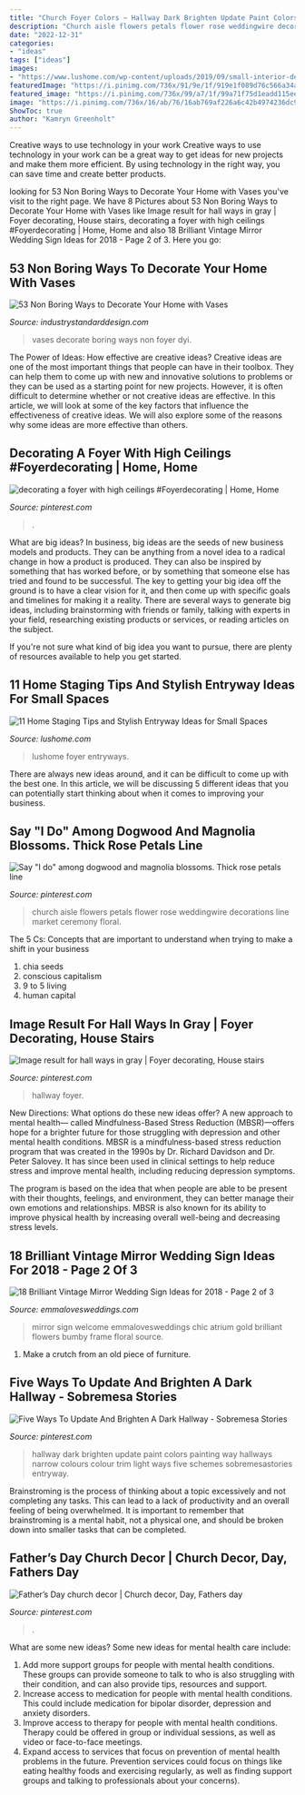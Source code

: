 ```yaml
---
title: "Church Foyer Colors ~ Hallway Dark Brighten Update Paint Colors Painting Way Hallways Narrow Colours Colour Trim Light Ways Five Schemes Sobremesastories Entryway"
description: "Church aisle flowers petals flower rose weddingwire decorations line market ceremony floral"
date: "2022-12-31"
categories:
- "ideas"
tags: ["ideas"]
images:
- "https://www.lushome.com/wp-content/uploads/2019/09/small-interior-design-entryway-ideas-10.jpg"
featuredImage: "https://i.pinimg.com/736x/91/9e/1f/919e1f089d76c566a34ab4aad8955cfd--painting-trim-dark-hallway.jpg"
featured_image: "https://i.pinimg.com/736x/99/a7/1f/99a71f75d1eadd115eeb754ca32dd07d--flower-market-rose-petals.jpg"
image: "https://i.pinimg.com/736x/16/ab/76/16ab769af226a6c42b4974236dc97d80.jpg"
ShowToc: true
author: "Kamryn Greenholt"
---
```



Creative ways to use technology in your work
Creative ways to use technology in your work can be a great way to get ideas for new projects and make them more efficient. By using technology in the right way, you can save time and create better products.

	

		
looking for 53 Non Boring Ways to Decorate Your Home with Vases you've visit to the right page. We have 8 Pictures about 53 Non Boring Ways to Decorate Your Home with Vases like Image result for hall ways in gray | Foyer decorating, House stairs, decorating a foyer with high ceilings #Foyerdecorating | Home, Home and also 18 Brilliant Vintage Mirror Wedding Sign Ideas for 2018 - Page 2 of 3. Here you go:
		
    
## 53 Non Boring Ways To Decorate Your Home With Vases

<img loading=lazy src="https://industrystandarddesign.com/wp-content/uploads/2015/12/4.39-foyer-painted-floor-makeover-265008759300010261.jpg" onerror="this.onerror=null;this.src='https://tse3.mm.bing.net/th?id=OIP.qRTkfgaoNe4h4yhk0WcpZQHaNK&amp;pid=15.1';" alt="53 Non Boring Ways to Decorate Your Home with Vases">

_Source: industrystandarddesign.com_

>vases decorate boring ways non foyer dyi. 

	

The Power of Ideas: How effective are creative ideas?
Creative ideas are one of the most important things that people can have in their toolbox. They can help them to come up with new and innovative solutions to problems or they can be used as a starting point for new projects. However, it is often difficult to determine whether or not creative ideas are effective. In this article, we will look at some of the key factors that influence the effectiveness of creative ideas. We will also explore some of the reasons why some ideas are more effective than others.

    
## Decorating A Foyer With High Ceilings #Foyerdecorating | Home, Home

<img loading=lazy src="https://i.pinimg.com/736x/16/ab/76/16ab769af226a6c42b4974236dc97d80.jpg" onerror="this.onerror=null;this.src='https://tse4.mm.bing.net/th?id=OIP.kn8cv2xZXLxl9h06nR4y7QHaLF&amp;pid=15.1';" alt="decorating a foyer with high ceilings #Foyerdecorating | Home, Home">

_Source: pinterest.com_

>. 

	

What are big ideas?
In business, big ideas are the seeds of new business models and products. They can be anything from a novel idea to a radical change in how a product is produced. They can also be inspired by something that has worked before, or by something that someone else has tried and found to be successful. 
The key to getting your big idea off the ground is to have a clear vision for it, and then come up with specific goals and timelines for making it a reality. There are several ways to generate big ideas, including brainstorming with friends or family, talking with experts in your field, researching existing products or services, or reading articles on the subject. 

If you're not sure what kind of big idea you want to pursue, there are plenty of resources available to help you get started.

    
## 11 Home Staging Tips And Stylish Entryway Ideas For Small Spaces

<img loading=lazy src="https://www.lushome.com/wp-content/uploads/2019/09/small-interior-design-entryway-ideas-10.jpg" onerror="this.onerror=null;this.src='https://tse2.mm.bing.net/th?id=OIP.cmyfrB30DktbgL7DWM5fAAHaJ3&amp;pid=15.1';" alt="11 Home Staging Tips and Stylish Entryway Ideas for Small Spaces">

_Source: lushome.com_

>lushome foyer entryways. 

	

There are always new ideas around, and it can be difficult to come up with the best one. In this article, we will be discussing 5 different ideas that you can potentially start thinking about when it comes to improving your business.

    
## Say &quot;I Do&quot; Among Dogwood And Magnolia Blossoms. Thick Rose Petals Line

<img loading=lazy src="https://i.pinimg.com/736x/99/a7/1f/99a71f75d1eadd115eeb754ca32dd07d--flower-market-rose-petals.jpg" onerror="this.onerror=null;this.src='https://tse3.mm.bing.net/th?id=OIP.Rh0WcWEjpTrhSNm-7f0o8wHaLH&amp;pid=15.1';" alt="Say &quot;I do&quot; among dogwood and magnolia blossoms. Thick rose petals line">

_Source: pinterest.com_

>church aisle flowers petals flower rose weddingwire decorations line market ceremony floral. 

	

The 5 Cs: Concepts that are important to understand when trying to make a shift in your business
1. chia seeds
2. conscious capitalism
3. 9 to 5 living
4. human capital

    
## Image Result For Hall Ways In Gray | Foyer Decorating, House Stairs

<img loading=lazy src="https://i.pinimg.com/736x/82/df/1d/82df1d9702510135bcd4cfcc69f81054.jpg" onerror="this.onerror=null;this.src='https://tse4.mm.bing.net/th?id=OIP.k0qh_k1womhnrvRiTjSycQHaLz&amp;pid=15.1';" alt="Image result for hall ways in gray | Foyer decorating, House stairs">

_Source: pinterest.com_

>hallway foyer. 

	

New Directions: What options do these new ideas offer?
A new approach to mental health— called Mindfulness-Based Stress Reduction (MBSR)—offers hope for a brighter future for those struggling with depression and other mental health conditions.
MBSR is a mindfulness-based stress reduction program that was created in the 1990s by Dr. Richard Davidson and Dr. Peter Salovey. It has since been used in clinical settings to help reduce stress and improve mental health, including reducing depression symptoms.

The program is based on the idea that when people are able to be present with their thoughts, feelings, and environment, they can better manage their own emotions and relationships. MBSR is also known for its ability to improve physical health by increasing overall well-being and decreasing stress levels.

    
## 18 Brilliant Vintage Mirror Wedding Sign Ideas For 2018 - Page 2 Of 3

<img loading=lazy src="http://emmalovesweddings.com/wp-content/uploads/2017/11/mirror-wedding-welcome-sign-ideas-with-floral.jpg" onerror="this.onerror=null;this.src='https://tse3.mm.bing.net/th?id=OIP.UVZfpGyG9dHXq6NVK46TnAHaLH&amp;pid=15.1';" alt="18 Brilliant Vintage Mirror Wedding Sign Ideas for 2018 - Page 2 of 3">

_Source: emmalovesweddings.com_

>mirror sign welcome emmalovesweddings chic atrium gold brilliant flowers bumby frame floral source. 

	

1. Make a crutch from an old piece of furniture.

    
## Five Ways To Update And Brighten A Dark Hallway - Sobremesa Stories

<img loading=lazy src="https://i.pinimg.com/736x/91/9e/1f/919e1f089d76c566a34ab4aad8955cfd--painting-trim-dark-hallway.jpg" onerror="this.onerror=null;this.src='https://tse2.mm.bing.net/th?id=OIP.6y45hKusNeLGB-KIPfPsVAHaJ3&amp;pid=15.1';" alt="Five Ways To Update And Brighten A Dark Hallway - Sobremesa Stories">

_Source: pinterest.com_

>hallway dark brighten update paint colors painting way hallways narrow colours colour trim light ways five schemes sobremesastories entryway. 

	

Brainstroming is the process of thinking about a topic excessively and not completing any tasks. This can lead to a lack of productivity and an overall feeling of being overwhelmed. It is important to remember that brainstroming is a mental habit, not a physical one, and should be broken down into smaller tasks that can be completed.

    
## Father’s Day Church Decor | Church Decor, Day, Fathers Day

<img loading=lazy src="https://i.pinimg.com/736x/e0/08/9a/e0089a22421f83e77c118d6b3d5497fa.jpg" onerror="this.onerror=null;this.src='https://tse2.mm.bing.net/th?id=OIP.tjSkgSB4jkOwr_hiwbsn1gHaJ3&amp;pid=15.1';" alt="Father’s Day church decor | Church decor, Day, Fathers day">

_Source: pinterest.com_

>. 

	

What are some new ideas?
Some new ideas for mental health care include:
1. Add more support groups for people with mental health conditions. These groups can provide someone to talk to who is also struggling with their condition, and can also provide tips, resources and support.
2. Increase access to medication for people with mental health conditions. This could include medication for bipolar disorder, depression and anxiety disorders.
3. Improve access to therapy for people with mental health conditions. Therapy could be offered in group or individual sessions, as well as video or face-to-face meetings.
4. Expand access to services that focus on prevention of mental health problems in the future. Prevention services could focus on things like eating healthy foods and exercising regularly, as well as finding support groups and talking to professionals about your concerns).

